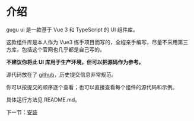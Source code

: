 # 介绍

gugu ui 是一款基于 Vue 3 和 TypeScript 的 UI 组件库。

这款组件库是本人作为 Vue3 练手项目而写的，全程亲手编写，尽量不采用第三方库，包括这个官网也几乎都是自己写的。

<strong>不建议你将此 UI 库用于生产环境，但可以把源码作为参考。</strong>

源代码放在了 [github](https://github.com/qingyou2517/gugu-ui)，历史提交信息非常规范。

你可以按提交的顺序逐个查看；也可以直接查看每个组件的源代码和示例。

具体运行方法见 README.md。

下一节：[安装](#/doc/install)